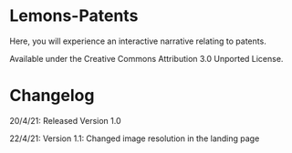 # Lemons-Patents
Here, you will experience an interactive narrative relating to patents.

Available under the Creative Commons Attribution 3.0 Unported License.

# Changelog
20/4/21: Released Version 1.0

22/4/21: Version 1.1: Changed image resolution in the landing page

